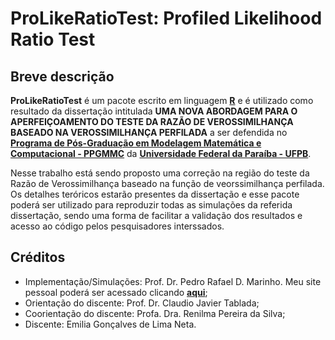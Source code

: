 # ProLikeRatioTest: Profiled Likelihood Ratio Test 


## Breve descrição

**ProLikeRatioTest** é um pacote escrito em linguagem [**R**](https://www.r-project.org/) e é utilizado como resultado da dissertação intitulada **UMA NOVA ABORDAGEM PARA O APERFEIÇOAMENTO DO TESTE DA RAZÃO DE VEROSSIMILHANÇA BASEADO NA VEROSSIMILHANÇA PERFILADA** a ser defendida no [**Programa de Pós-Graduação em Modelagem Matemática e Computacional - PPGMMC**](http://ppgmmc.ci.ufpb.br/) da [**Universidade Federal da Paraíba - UFPB**](https://www.ufpb.br/).

Nesse trabalho está sendo proposto uma correção na região do teste da Razão de Verossimilhança baseado na função de veorssimilhança perfilada. Os detalhes teróricos estarão presentes da dissertação e esse pacote poderá ser utilizado para reproduzir todas as simulações da referida dissertação, sendo uma forma de facilitar a validação dos resultados e acesso ao código pelos pesquisadores interssados.

## Créditos

- Implementação/Simulações: Prof. Dr. Pedro Rafael D. Marinho. Meu site pessoal poderá ser acessado clicando [**aqui**](https://prdm0.rbind.io/);
- Orientação do discente: Prof. Dr. Claudio Javier Tablada;
- Coorientação do discente: Profa. Dra. Renilma Pereira da Silva;
- Discente: Emilia Gonçalves de Lima Neta.

